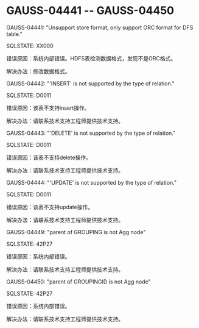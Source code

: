 # GAUSS-04441 -- GAUSS-04450<a name="ZH-CN_TOPIC_0302073704"></a>

GAUSS-04441: "Unsupport store format, only support ORC format for DFS table."

SQLSTATE: XX000

错误原因：系统内部错误。HDFS表检测数据格式，发现不是ORC格式。

解决办法：修改数据格式。

GAUSS-04442: "'INSERT' is not supported by the type of relation."

SQLSTATE: D0011

错误原因：该表不支持insert操作。

解决办法：请联系技术支持工程师提供技术支持。

GAUSS-04443: "'DELETE' is not supported by the type of relation."

SQLSTATE: D0011

错误原因：该表不支持delete操作。

解决办法：请联系技术支持工程师提供技术支持。

GAUSS-04444: "'UPDATE' is not supported by the type of relation."

SQLSTATE: D0011

错误原因：该表不支持update操作。

解决办法：请联系技术支持工程师提供技术支持。

GAUSS-04449: "parent of GROUPING is not Agg node"

SQLSTATE: 42P27

错误原因：系统内部错误。

解决办法：请联系技术支持工程师提供技术支持。

GAUSS-04450: "parent of GROUPINGID is not Agg node"

SQLSTATE: 42P27

错误原因：系统内部错误。

解决办法：请联系技术支持工程师提供技术支持。
